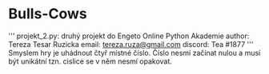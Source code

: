 # Bulls-Cows
'''
projekt_2.py: druhý projekt do Engeto Online Python Akademie
author: Tereza Tesar Ruzicka
email: tereza.ruza@gmail.com
discord: Tea #1877
'''
Smyslem hry je uhádnout čtyř místné číslo.
Číslo nesmí začínat nulou a musí být unikátní tzn. cislice se v něm nesmí opakovat.
